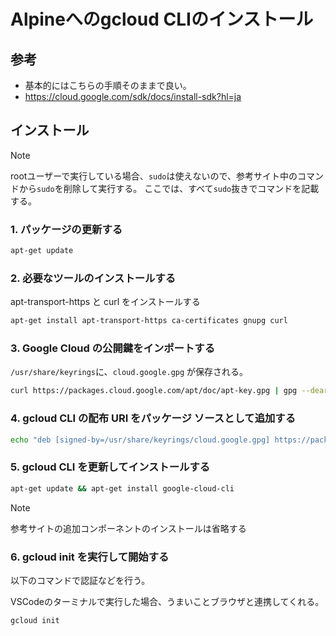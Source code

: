 # Alpineへのgcloud CLIのインストール

## 参考
- 基本的にはこちらの手順そのままで良い。
- https://cloud.google.com/sdk/docs/install-sdk?hl=ja

## インストール

> [!NOTE]
> rootユーザーで実行している場合、`sudo`は使えないので、参考サイト中のコマンドから`sudo`を削除して実行する。
> ここでは、すべて`sudo`抜きでコマンドを記載する。

### 1. パッケージの更新する

```sh
apt-get update
```

### 2. 必要なツールのインストールする
apt-transport-https と curl をインストールする

```sh
apt-get install apt-transport-https ca-certificates gnupg curl
```

### 3. Google Cloud の公開鍵をインポートする

`/usr/share/keyrings`に、`cloud.google.gpg` が保存される。

```sh
curl https://packages.cloud.google.com/apt/doc/apt-key.gpg | gpg --dearmor -o /usr/share/keyrings/cloud.google.gpg
```

### 4. gcloud CLI の配布 URI をパッケージ ソースとして追加する

```sh
echo "deb [signed-by=/usr/share/keyrings/cloud.google.gpg] https://packages.cloud.google.com/apt cloud-sdk main" | tee -a /etc/apt/sources.list.d/google-cloud-sdk.list
```

### 5. gcloud CLI を更新してインストールする

```sh
apt-get update && apt-get install google-cloud-cli
```

> [!NOTE]
> 参考サイトの追加コンポーネントのインストールは省略する

### 6. gcloud init を実行して開始する

以下のコマンドで認証などを行う。

VSCodeのターミナルで実行した場合、うまいことブラウザと連携してくれる。

```sh
gcloud init
```
